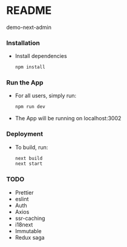 # README #

demo-next-admin

### Installation ###

* Install dependencies

    ```Bash
    npm install
    ```

### Run the App ###
 
* For all users, simply run:

    ```Bash
    npm run dev
    ```
    
* The App will be running on localhost:3002

### Deployment ###

* To build, run:

  ```Bash
  next build
  next start
  ```

### TODO ###

* Prettier
* eslint 
* Auth
* Axios
* ssr-caching
* i18next
* Immutable
* Redux saga
